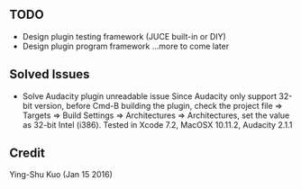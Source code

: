 ## TODO

* Design plugin testing framework (JUCE built-in or DIY)
* Design plugin program framework
...more to come later

## Solved Issues

* Solve Audacity plugin unreadable issue
  Since Audacity only support 32-bit version, before Cmd-B building the plugin, check the project file => Targets => Build Settings => Architectures => Architectures, set the value as 32-bit Intel (i386).
  Tested in Xcode 7.2, MacOSX 10.11.2, Audacity 2.1.1

## Credit
Ying-Shu Kuo (Jan 15 2016)